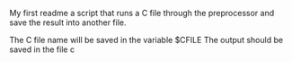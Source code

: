 My first readme
a script that runs a C file through the preprocessor and save the result into another file.

The C file name will be saved in the variable $CFILE
The output should be saved in the file c

